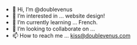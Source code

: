 - 👋 Hi, I’m @doublevenus
- 👀 I’m interested in ... website design! 
- 🌱 I’m currently learning ... French.
- 💞️ I’m looking to collaborate on ... 
- 📫 How to reach me ... kiss@doublevenus.com

<!---
doublevenus/doublevenus is a ✨ special ✨ repository because its `README.md` (this file) appears on your GitHub profile.
You can click the Preview link to take a look at your changes.
--->
